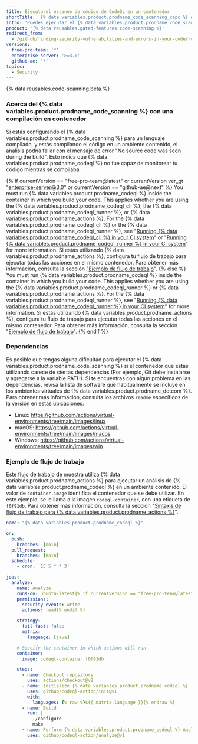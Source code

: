 ```yaml
---
title: Ejecutarel escaneo de código de CodeQL en un contenedor
shortTitle: '{% data variables.product.prodname_code_scanning_capc %} en un contenedor'
intro: 'Puedes ejecutar el {% data variables.product.prodname_code_scanning %} en un contenedor si garantizas que todos los procesos se ejecutan en el mismo contenedor.'
product: '{% data reusables.gated-features.code-scanning %}'
redirect_from:
  - /github/finding-security-vulnerabilities-and-errors-in-your-code/running-codeql-code-scanning-in-a-container
versions:
  free-pro-team: '*'
  enterprise-server: '>=3.0'
  github-ae: '*'
topics:
  - Security
---
```


<!--For this article in earlier GHES versions, see /content/github/finding-security-vulnerabilities-and-errors-in-your-code-->

{% data reusables.code-scanning.beta %}

### Acerca del {% data variables.product.prodname_code_scanning %} con una compilación en contenedor

Si estás configurando el {% data variables.product.prodname_code_scanning %} para un lenguaje compilado, y estás compilando el código en un ambiente contenido, el análisis podría fallar con el mensaje de error "No source code was seen during the build". Esto indica que {% data variables.product.prodname_codeql %} no fue capaz de monitorear tu código mientras se compilaba.

{% if currentVersion == "free-pro-team@latest" or currentVersion ver_gt "enterprise-server@3.0" or currentVersion == "github-ae@next" %}
You must run {% data variables.product.prodname_codeql %} inside the container in which you build your code. This applies whether you are using the {% data variables.product.prodname_codeql_cli %}, the {% data variables.product.prodname_codeql_runner %}, or {% data variables.product.prodname_actions %}. For the {% data variables.product.prodname_codeql_cli %} or the {% data variables.product.prodname_codeql_runner %}, see "[Running {% data variables.product.prodname_codeql_cli %} in your CI system](/code-security/secure-coding/running-codeql-cli-in-your-ci-system)" or "[Running {% data variables.product.prodname_codeql_runner %} in your CI system](/code-security/secure-coding/running-codeql-runner-in-your-ci-system)" for more information. Si estás utilizando {% data variables.product.prodname_actions %}, configura tu flujo de trabajo para ejecutar todas las acciones en el mismo contenedor. Para obtener más información, consulta la sección "[Ejemplo de flujo de trabajo](#example-workflow)".
{% else %}
You must run {% data variables.product.prodname_codeql %} inside the container in which you build your code. This applies whether you are using the {% data variables.product.prodname_codeql_runner %} or {% data variables.product.prodname_actions %}. For the {% data variables.product.prodname_codeql_runner %}, see "[Running {% data variables.product.prodname_codeql_runner %} in your CI system](/code-security/secure-coding/running-codeql-runner-in-your-ci-system)" for more information. Si estás utilizando {% data variables.product.prodname_actions %}, configura tu flujo de trabajo para ejecutar todas las acciones en el mismo contenedor. Para obtener más información, consulta la sección "[Ejemplo de flujo de trabajo](#example-workflow)".
{% endif %}

### Dependencias

Es posible que tengas alguna dificultad para ejecutar el {% data variables.product.prodname_code_scanning %} si el contenedor que estás utilizando carece de ciertas dependencias (Por ejemplo, Git debe instalarse y agregarse a la variable PATH). Si te encuentras con algún problema en las dependencias, revisa la lista de software que habitualmente se incluye en los ambientes virtuales de {% data variables.product.prodname_dotcom %}. Para obtener más información, consulta los archivos `readme` específicos de la versión en estas ubicaciones:

* Linux: https://github.com/actions/virtual-environments/tree/main/images/linux
* macOS: https://github.com/actions/virtual-environments/tree/main/images/macos
* Windows: https://github.com/actions/virtual-environments/tree/main/images/win

### Ejemplo de flujo de trabajo

Este flujo de trabajo de muestra utiliza {% data variables.product.prodname_actions %} para ejecutar un análisis de {% data variables.product.prodname_codeql %} en un ambiente contenido. El valor de `container.image` identifica el contenedor que se debe utilizar. En este ejemplo, se le llama a la imagen `codeql-container`, con una etiqueta de `f0f91db`. Para obtener más información, consulta la sección "[Sintaxis de flujo de trabajo para {% data variables.product.prodname_actions %}](/actions/reference/workflow-syntax-for-github-actions#jobsjob_idcontainer)".

``` yaml
name: "{% data variables.product.prodname_codeql %}"

on: 
  push:
    branches: [main]
  pull_request:
    branches: [main]
  schedule:
    - cron: '15 5 * * 3'

jobs:
  analyze:
    name: Analyze
    runs-on: ubuntu-latest{% if currentVersion == "free-pro-team@latest" or currentVersion ver_gt "enterprise-server@3.1" or currentVersion == "github-ae@next" %}
    permissions:
      security-events: write
      actions: read{% endif %}

    strategy:
      fail-fast: false
      matrix:
        language: [java]

    # Specify the container in which actions will run
    container:
      image: codeql-container:f0f91db

    steps:
      - name: Checkout repository
        uses: actions/checkout@v2
      - name: Initialize {% data variables.product.prodname_codeql %}
        uses: github/codeql-action/init@v1
        with:
          languages: {% raw %}${{ matrix.language }}{% endraw %}
      - name: Build
        run: |
          ./configure
          make
      - name: Perform {% data variables.product.prodname_codeql %} Analysis
        uses: github/codeql-action/analyze@v1
```
